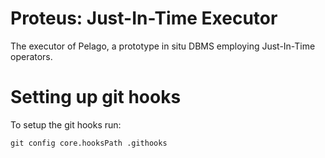 Proteus: Just-In-Time Executor
================

The executor of Pelago, a prototype in situ DBMS employing Just-In-Time operators.

Setting up git hooks
========

To setup the git hooks run:
```
git config core.hooksPath .githooks
```
